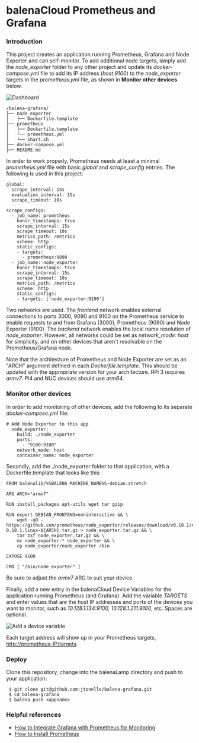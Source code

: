 balenaCloud Prometheus and Grafana
===================================

### Introduction
This project creates an application running Prometheus, Grafana and Node Exporter and can self-monitor. To add additional node targets, simply add the _node_exporter_ folder to any other project and update its _docker-compose.yml_ file to add its IP address (_host:9100_) to the _node_exporter_ targets in the _prometheus.yml_ file, as shown in __Monitor other devices__ below.

![Dashboard](http://tonellolabs.com/grafana_dashboard.png)


```
/balena-grafana/
├── node_exporter
│   ├── Dockerfile.template
├── prometheus
│   ├── Dockerfile.template
│   └── prometheus.yml
│   └── shart.sh
├── docker-compose.yml
├── README.md
```

In order to work properly, Prometheus needs at least a minimal _prometheus.yml_ file with basic _global_ and _scrape_config_ entries. The following is used in this project:

```
global:
  scrape_interval: 15s
  evaluation_interval: 15s
  scrape_timeout: 10s

scrape_configs:
  - job_name: prometheus
    honor_timestamps: true
    scrape_interval: 15s
    scrape_timeout: 10s
    metrics_path: /metrics
    scheme: http
    static_configs:
    - targets:
      - prometheus:9090
  - job_name: node_exporter
    honor_timestamps: true
    scrape_interval: 15s
    scrape_timeout: 10s
    metrics_path: /metrics
    scheme: http
    static_configs:
    - targets: ['node_exporter:9100']
```      

Two networks are used. The _frontend_ network enables external connections to ports 3000, 9090 and 9100 on the Prometheus service to enable requests to and from Grafana (3000), Prometheus (9090) and Node Exporter (9100). The _backend_ network enables the local name resolution of _node_exporter_. However, all networks could be set as _network_mode: host_ for simplicity, and on other devices that aren't resolvable on the Prometheus/Grafana node.

Note that the architecture of Prometheus and Node Exporter are set as an "ARCH" argument defined in each _Dockerfile.template_. This should be updated with the appropriate version for your architecture. RPi 3 requires _armv7_. Pi4 and NUC devices should use _arm64_. 

### Monitor other devices
In order to add monitoring of other devices, add the following to its separate _docker-compose.yml_ file:

```
# Add Node Exporter to this app    
  node_exporter:
    build: ./node_exporter
    ports:
      - "9100:9100"
    network_mode: host
    container_name: node_exporter
```
Secondly, add the ./node_exporter folder to that application, with a Dockerfile.template that looks like this:

```
FROM balenalib/%%BALENA_MACHINE_NAME%%-debian:stretch

ARG ARCH="armv7"

RUN install_packages apt-utils wget tar gzip

RUN export DEBIAN_FRONTEND=noninteractive && \
    wget -qO - https://github.com/prometheus/node_exporter/releases/download/v0.18.1/node_exporter-0.18.1.linux-${ARCH}.tar.gz > node_exporter.tar.gz && \
    tar zxf node_exporter.tar.gz && \
    mv node_exporter-* node_exporter && \
    cp node_exporter/node_exporter /bin 

EXPOSE 9100

CMD [ "/bin/node_exporter" ]
```
Be sure to adjust the _armv7_ ARG to suit your device.

Finally, add a new entry in the balenaCloud Device Variables for the application running Prometheus (and Grafana). Add the variable _TARGETS_ and enter values that are the host IP addresses and ports of the devices you want to monitor, such as _10.128.1.134:9100, 10.128.1.211:9100_, etc. Spaces are optional.

![Add a device variable](http://tonellolabs.com/grafana_env_var.png)

Each target address will show up in your Prometheus targets, [http://prometheus-IP/targets](#).

### Deploy
Clone this repository, change into the balenaLamp directory and push to your application:

```
 $ git clone git@github.com:jtonello/balena-grafana.git
 $ cd balena-grafana
 $ balena push <appname>
```
### Helpful references
* [How to Integrate Grafana with Prometheus for Monitoring](https://www.linuxtechi.com/integrate-grafana-prometheus-monitoring/)
* [How to Install Prometheus](https://www.linuxtechi.com/install-prometheus-monitoring-tool-centos-8-rhel-8/)
